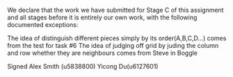 
We declare that the work we have submitted for Stage C of this assignment and all stages before it is entirely our own work, with the following documented exceptions:

The idea of distinguish different pieces simply by its order(A,B,C,D...) comes from the test for task #6
The idea of judging off grid by juding the column and row whether they are neighbours comes from Steve in Boggle

Signed Alex Smith (u5838800) Yicong Du(u6127601)